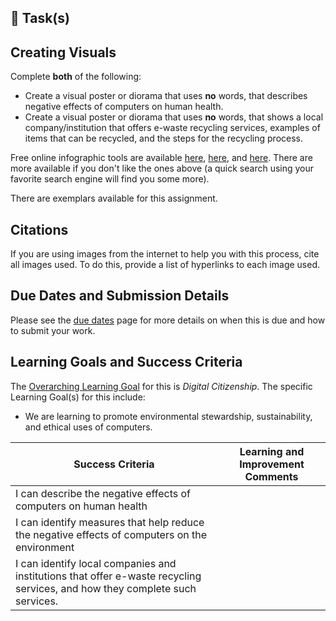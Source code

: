 ## &#x1F4D7; Task(s)

## Creating Visuals
Complete **both** of the following:

* Create a visual poster or diorama that uses **no** words, that describes negative effects of computers on human health.  
* Create a visual poster or diorama that uses **no** words, that shows a local company/institution that offers e-waste recycling services, examples of items that can be recycled, and the steps for the recycling process.  

Free online infographic tools are available [here](https://www.canva.com/create/infographics/), [here](https://piktochart.com/), and [here](https://venngage.com/).  There are more available if you don't like the ones above (a quick search using your favorite search engine will find you some more).

There are exemplars available for this assignment.

## Citations
If you are using images from the internet to help you with this process, cite all images used. To do this, provide a list of hyperlinks to each image used.

## Due Dates and Submission Details

Please see the [due dates](./Due-Dates-and-Submission-Details) page for more details on when this is due and how to submit your work.

## Learning Goals and Success Criteria

The [Overarching Learning Goal](./images/ICS2O.jpg) for this is _Digital Citizenship_.
The specific Learning Goal(s) for this include:
  * We are learning to promote environmental stewardship, sustainability, and ethical uses of computers.

| Success Criteria | Learning and Improvement Comments |
| ----------- | ------- |
| I can describe the negative effects of computers on human health | |
| I can identify measures that help reduce the negative effects of computers on the environment | |
| I can identify local companies and institutions that offer e-waste recycling services, and how they complete such services. | |